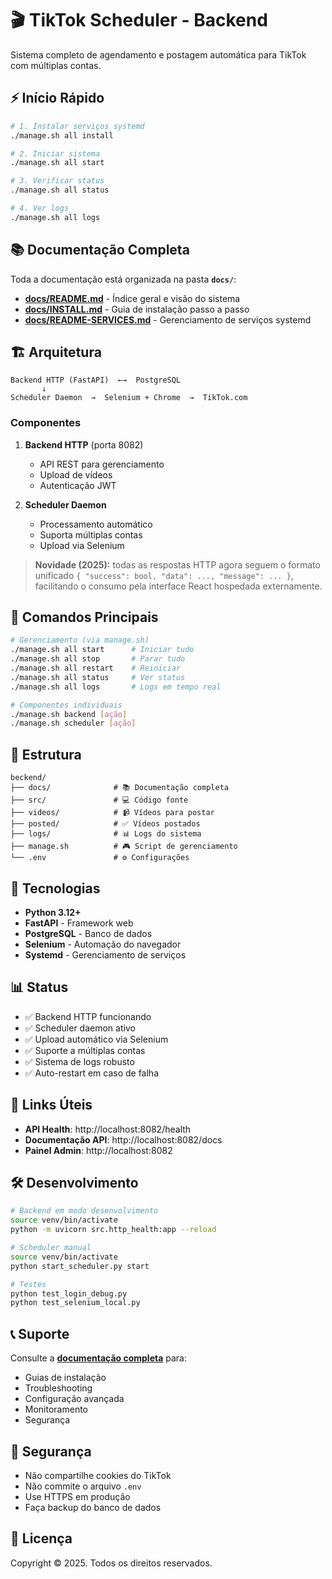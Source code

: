 # 🎬 TikTok Scheduler - Backend

Sistema completo de agendamento e postagem automática para TikTok com múltiplas contas.

## ⚡ Início Rápido

```bash
# 1. Instalar serviços systemd
./manage.sh all install

# 2. Iniciar sistema
./manage.sh all start

# 3. Verificar status
./manage.sh all status

# 4. Ver logs
./manage.sh all logs
```

## 📚 Documentação Completa

Toda a documentação está organizada na pasta **`docs/`**:

- **[docs/README.md](./docs/README.md)** - Índice geral e visão do sistema
- **[docs/INSTALL.md](./docs/INSTALL.md)** - Guia de instalação passo a passo
- **[docs/README-SERVICES.md](./docs/README-SERVICES.md)** - Gerenciamento de serviços systemd

## 🏗️ Arquitetura

```
Backend HTTP (FastAPI)  ←→  PostgreSQL
       ↓
Scheduler Daemon  →  Selenium + Chrome  →  TikTok.com
```

### Componentes

1. **Backend HTTP** (porta 8082)
   - API REST para gerenciamento
   - Upload de vídeos
   - Autenticação JWT

2. **Scheduler Daemon**
   - Processamento automático
   - Suporta múltiplas contas
   - Upload via Selenium

> **Novidade (2025):** todas as respostas HTTP agora seguem o formato unificado `{ "success": bool, "data": ..., "message": ... }`,
> facilitando o consumo pela interface React hospedada externamente.

## 🚀 Comandos Principais

```bash
# Gerenciamento (via manage.sh)
./manage.sh all start      # Iniciar tudo
./manage.sh all stop       # Parar tudo
./manage.sh all restart    # Reiniciar
./manage.sh all status     # Ver status
./manage.sh all logs       # Logs em tempo real

# Componentes individuais
./manage.sh backend [ação]
./manage.sh scheduler [ação]
```

## 📁 Estrutura

```
beckend/
├── docs/              # 📚 Documentação completa
├── src/               # 💻 Código fonte
├── videos/            # 📹 Vídeos para postar
├── posted/            # ✅ Vídeos postados
├── logs/              # 📊 Logs do sistema
├── manage.sh          # 🎮 Script de gerenciamento
└── .env               # ⚙️ Configurações
```

## 🔧 Tecnologias

- **Python 3.12+**
- **FastAPI** - Framework web
- **PostgreSQL** - Banco de dados
- **Selenium** - Automação do navegador
- **Systemd** - Gerenciamento de serviços

## 📊 Status

- ✅ Backend HTTP funcionando
- ✅ Scheduler daemon ativo
- ✅ Upload automático via Selenium
- ✅ Suporte a múltiplas contas
- ✅ Sistema de logs robusto
- ✅ Auto-restart em caso de falha

## 🔗 Links Úteis

- **API Health**: http://localhost:8082/health
- **Documentação API**: http://localhost:8082/docs
- **Painel Admin**: http://localhost:8082

## 🛠️ Desenvolvimento

```bash
# Backend em modo desenvolvimento
source venv/bin/activate
python -m uvicorn src.http_health:app --reload

# Scheduler manual
source venv/bin/activate
python start_scheduler.py start

# Testes
python test_login_debug.py
python test_selenium_local.py
```

## 📞 Suporte

Consulte a **[documentação completa](./docs/)** para:
- Guias de instalação
- Troubleshooting
- Configuração avançada
- Monitoramento
- Segurança

## 🔐 Segurança

- Não compartilhe cookies do TikTok
- Não commite o arquivo `.env`
- Use HTTPS em produção
- Faça backup do banco de dados

## 📝 Licença

Copyright © 2025. Todos os direitos reservados.
